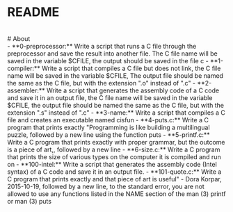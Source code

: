# **README**
<br>
# About
<br>
- **0-preprocessor:** Write a script that runs a C file through the preprocessor and save the result into another file. The C file name will be saved in the variable $CFILE, the output should be saved in the file c
- **1-compiler:** Write a script that compiles a C file but does not link, the C file name will be saved in the variable $CFILE, The output file should be named the same as the C file, but with the extension ".o" instead of ".c"
- **2-assembler:** Write a script that generates the assembly code of a C code and save it in an output file, the C file name will be saved in the variable $CFILE, the output file should be named the same as the C file, but with the extension ".s" instead of ".c"
- **3-name:** Write a script that compiles a C file and creates an executable named cisfun
- **4-puts.c:** Write a C program that prints exactly "Programming is like building a multilingual puzzle, followed by a new line using the function puts
- **5-printf.c:** Write a C program that prints exactly with proper grammar, but the outcome is a piece of art,, followed by a new line
- **6-size.c:** Write a C program that prints the size of various types on the computer it is compiled and run on
- **100-intel:** Write a script that generates the assembly code (Intel syntax) of a C code and save it in an output file.
- **101-quote.c:** Write a C program that prints exactly and that piece of art is useful" - Dora Korpar, 2015-10-19, followed by a new line, to the standard error, you are not allowed to use any functions listed in the NAME section of the man (3) printf or man (3) puts
